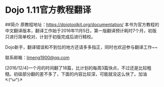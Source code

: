 # Dojo 1.11官方教程翻译

##简介
原教程地址：https://dojotoolkit.org/documentation/
本书为官方教程的中文翻译版本，翻译工作始于2016年11月5日，第一版翻译预计耗时7个月，初版只进行简单校对，计划于初版完成后进行精校。

Dojo新手，翻译错误和不到位的地方还请多多指正，同时也欢迎参与翻译工作~~

联系邮箱：limeng1900@qq.com 

[2016/12/4]一个月的时间翻了18篇，比计划的每周3篇快点，不过还是比较粗糙。初级部分翻的差不多了，下面的内容比较深，可能就没这么快了。加油↖(^ω^)↗